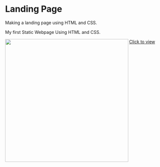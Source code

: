 # Landing Page

Making a landing page using HTML and CSS.

My first Static Webpage Using HTML and CSS.

<img align="left" width="400" src="https://github.com/KaranRay444/first-page/assets/117707132/9f849097-10f0-4b34-b332-49eb8dcbb061">

[Click to view](https://karanray444.github.io/first-page/)
